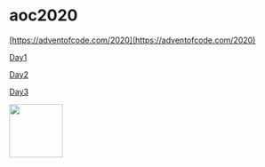 # aoc2020

[https://adventofcode.com/2020](https://adventofcode.com/2020)


[Day1](day1/README.md#day1)

[Day2](day2/README.md#day2)

[Day3](day3/README.md#day3)



<img src="https://nate.devereux.dev/me.jpg" width=96>
